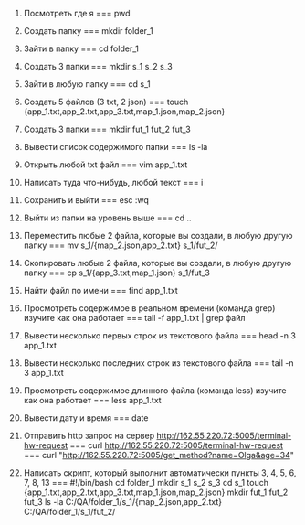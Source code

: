 1) Посмотреть где я === pwd
2) Создать папку  === mkdir folder_1
3) Зайти в папку  === cd folder_1
4) Создать 3 папки === mkdir s_1 s_2 s_3
5) Зайти в любую папку === cd s_1
6) Создать 5 файлов (3 txt, 2 json) === touch {app_1.txt,app_2.txt,app_3.txt,map_1.json,map_2.json}
7) Создать 3 папки  === mkdir fut_1 fut_2 fut_3
8) Вывести список содержимого папки === ls -la
9) Открыть любой txt файл === vim app_1.txt
10) Написать туда что-нибудь, любой текст === i 
11) Сохранить и выйти === esc :wq
12) Выйти из папки на уровень выше === cd ..
13) Переместить любые 2 файла, которые вы создали, в любую другую папку ===   mv s_1/{map_2.json,app_2.txt} s_1/fut_2/
14) Скопировать любые 2 файла, которые вы создали, в любую другую папку ===   cp s_1/{app_3.txt,map_1.json} s_1/fut_3 
15) Найти файл по имени ===  find app_1.txt
16) Просмотреть содержимое в реальном времени (команда grep) изучите как она работает ===   tail -f app_1.txt | grep файл
17) Вывести несколько первых строк из текстового файла ===  head -n 3 app_1.txt
18) Вывести несколько последних строк из текстового файла ===  tail -n 3 app_1.txt
19) Просмотреть содержимое длинного файла (команда less) изучите как она работает ===  less app_1.txt
20) Вывести дату и время === date


21) Отправить http запрос на сервер
http://162.55.220.72:5005/terminal-hw-request === curl http://162.55.220.72:5005/terminal-hw-request  === curl "http://162.55.220.72:5005/get_method?name=Olga&age=34"

22) Написать скрипт, который выполнит автоматически пункты 3, 4, 5, 6, 7, 8, 13 === 
#!/bin/bash
cd folder_1
mkdir s_1 s_2 s_3
cd s_1
touch {app_1.txt,app_2.txt,app_3.txt,map_1.json,map_2.json}
mkdir fut_1 fut_2 fut_3
ls -la
C:/QA/folder_1/s_1/{map_2.json,app_2.txt} C:/QA/folder_1/s_1/fut_2/
